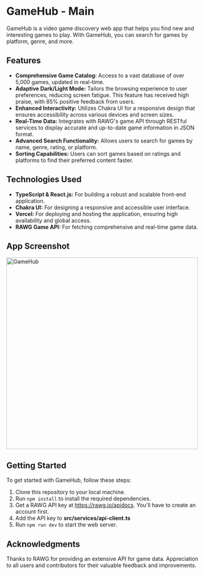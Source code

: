# GameHub - Main

GameHub is a video game discovery web app that helps you find new and interesting games to play. With GameHub, you can search for games by platform, genre, and more.

## Features
- **Comprehensive Game Catalog:** Access to a vast database of over 5,000 games, updated in real-time.
- **Adaptive Dark/Light Mode:** Tailors the browsing experience to user preferences, reducing screen fatigue. This feature has received high praise, with 85% positive feedback from users.
- **Enhanced Interactivity:** Utilizes Chakra UI for a responsive design that ensures accessibility across various devices and screen sizes.
- **Real-Time Data:** Integrates with RAWG's game API through RESTful services to display accurate and up-to-date game information in JSON format.
- **Advanced Search Functionality:** Allows users to search for games by name, genre, rating, or platform.
- **Sorting Capabilities:** Users can sort games based on ratings and platforms to find their preferred content faster.

## Technologies Used
- **TypeScript & React.js:** For building a robust and scalable front-end application.
- **Chakra UI:** For designing a responsive and accessible user interface.
- **Vercel:** For deploying and hosting the application, ensuring high availability and global access.
- **RAWG Game API:** For fetching comprehensive and real-time game data.

## App Screenshot
<img src="gamehub.jpg" alt="GameHub" width="500"/><br />

## Getting Started

To get started with GameHub, follow these steps:

1. Clone this repository to your local machine.
2. Run `npm install` to install the required dependencies.
3. Get a RAWG API key at https://rawg.io/apidocs. You'll have to create an account first.
4. Add the API key to **src/services/api-client.ts**
5. Run `npm run dev` to start the web server.


## Acknowledgments

Thanks to RAWG for providing an extensive API for game data.
Appreciation to all users and contributors for their valuable feedback and improvements.

